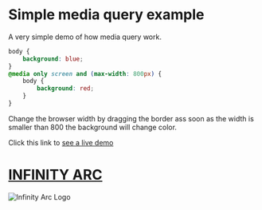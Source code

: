 # Simple media query example

A very simple demo of how media query work.

```css
body {
	background: blue;
}
@media only screen and (max-width: 800px) {
	body {
		background: red;
	}
}
```
Change the browser width by dragging the border ass soon as the width is smaller than 800 the background will change color.

Click this link to [see a live demo](https://cliffcrerar.github.io/simple-media-query-demo/)

# [INFINITY ARC](www.infinityarc.net)

![Infinity Arc Logo](https://cdn-cloudflare.ga/assets/ia/IA_shortlogo_white_whitebg-05x.png)


